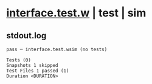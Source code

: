 # [interface.test.w](../../../../../tests/valid/interface.test.w) | test | sim

## stdout.log
```log
pass ─ interface.test.wsim (no tests)

Tests (0)
Snapshots 1 skipped
Test Files 1 passed (1)
Duration <DURATION>
```

